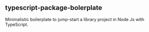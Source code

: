 ## typescript-package-bolerplate

Minimalistic boilerplate to jump-start a library project in Node Js with TypeScript.
